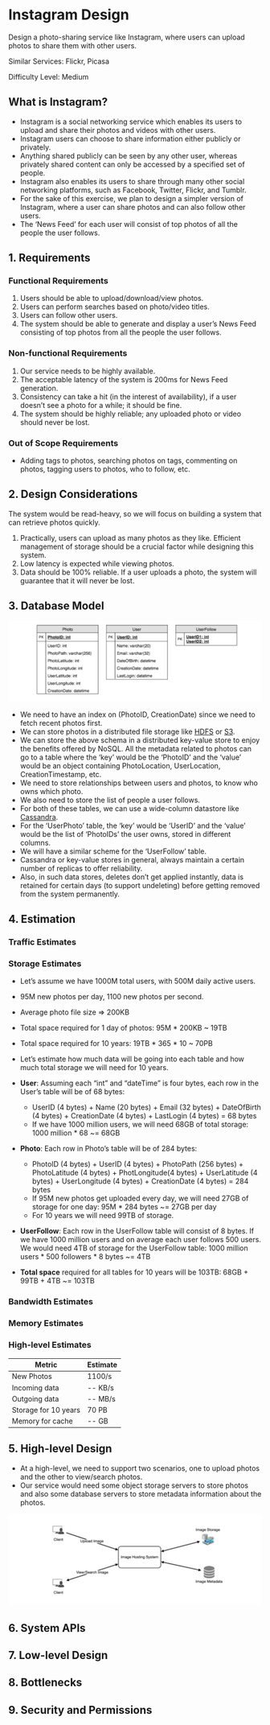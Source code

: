 # Instagram Design

Design a photo-sharing service like Instagram, where users can upload photos to share them with other users.

Similar Services: Flickr, Picasa

Difficulty Level: Medium

## What is Instagram?

 * Instagram is a social networking service which enables its users to upload and share their photos and videos with other users.
 * Instagram users can choose to share information either publicly or privately.
 * Anything shared publicly can be seen by any other user, whereas privately shared content can only be accessed by a specified set of people.
 * Instagram also enables its users to share through many other social networking platforms, such as Facebook, Twitter, Flickr, and Tumblr.
 * For the sake of this exercise, we plan to design a simpler version of Instagram, where a user can share photos and can also follow other users.
 * The ‘News Feed’ for each user will consist of top photos of all the people the user follows.

## 1. Requirements

### Functional Requirements

1. Users should be able to upload/download/view photos.
2. Users can perform searches based on photo/video titles.
3. Users can follow other users.
4. The system should be able to generate and display a user’s News Feed consisting of top photos from all the people the user follows.

### Non-functional Requirements

1. Our service needs to be highly available.
2. The acceptable latency of the system is 200ms for News Feed generation.
3. Consistency can take a hit (in the interest of availability), if a user doesn’t see a photo for a while; it should be fine.
4. The system should be highly reliable; any uploaded photo or video should never be lost.

### Out of Scope Requirements

* Adding tags to photos, searching photos on tags, commenting on photos, tagging users to photos, who to follow, etc.

## 2. Design Considerations

The system would be read-heavy, so we will focus on building a system that can retrieve photos quickly.

1. Practically, users can upload as many photos as they like. Efficient management of storage should be a crucial factor while designing this system.
2. Low latency is expected while viewing photos.
3. Data should be 100% reliable. If a user uploads a photo, the system will guarantee that it will never be lost.

## 3. Database Model

![](https://github.com/shamy1st/system-design-instagram/blob/main/instagram-database-model.png)

* We need to have an index on (PhotoID, CreationDate) since we need to fetch recent photos first.
* We can store photos in a distributed file storage like [HDFS](https://en.wikipedia.org/wiki/Apache_Hadoop) or [S3](https://en.wikipedia.org/wiki/Amazon_S3).
* We can store the above schema in a distributed key-value store to enjoy the benefits offered by NoSQL. All the metadata related to photos can go to a table where the ‘key’ would be the ‘PhotoID’ and the ‘value’ would be an object containing PhotoLocation, UserLocation, CreationTimestamp, etc.
* We need to store relationships between users and photos, to know who owns which photo.
* We also need to store the list of people a user follows.
* For both of these tables, we can use a wide-column datastore like [Cassandra](https://en.wikipedia.org/wiki/Apache_Cassandra).
* For the ‘UserPhoto’ table, the ‘key’ would be ‘UserID’ and the ‘value’ would be the list of ‘PhotoIDs’ the user owns, stored in different columns.
* We will have a similar scheme for the ‘UserFollow’ table.
* Cassandra or key-value stores in general, always maintain a certain number of replicas to offer reliability.
* Also, in such data stores, deletes don’t get applied instantly, data is retained for certain days (to support undeleting) before getting removed from the system permanently.

## 4. Estimation

### Traffic Estimates

### Storage Estimates

* Let’s assume we have 1000M total users, with 500M daily active users.
* 95M new photos per day, 1100 new photos per second.
* Average photo file size => 200KB
* Total space required for 1 day of photos: 95M * 200KB ~ 19TB
* Total space required for 10 years: 19TB * 365 * 10 ~ 70PB

* Let’s estimate how much data will be going into each table and how much total storage we will need for 10 years.
* **User**: Assuming each “int” and “dateTime” is four bytes, each row in the User’s table will be of 68 bytes:
  * UserID (4 bytes) + Name (20 bytes) + Email (32 bytes) + DateOfBirth (4 bytes) + CreationDate (4 bytes) + LastLogin (4 bytes) = 68 bytes
  * If we have 1000 million users, we will need 68GB of total storage: 1000 million * 68 ~= 68GB
* **Photo**: Each row in Photo’s table will be of 284 bytes:
  * PhotoID (4 bytes) + UserID (4 bytes) + PhotoPath (256 bytes) + PhotoLatitude (4 bytes) + PhotLongitude(4 bytes) + UserLatitude (4 bytes) + UserLongitude (4 bytes) + CreationDate (4 bytes) = 284 bytes
  * If 95M new photos get uploaded every day, we will need 27GB of storage for one day: 95M * 284 bytes ~= 27GB per day
  * For 10 years we will need 99TB of storage.
* **UserFollow**: Each row in the UserFollow table will consist of 8 bytes. If we have 1000 million users and on average each user follows 500 users. We would need 4TB of storage for the UserFollow table: 1000 million users * 500 followers * 8 bytes ~= 4TB
* **Total space** required for all tables for 10 years will be 103TB: 68GB + 99TB + 4TB ~= 103TB

### Bandwidth Estimates

### Memory Estimates

### High-level Estimates

Metric               | Estimate
---------------------|---------
New Photos           | 1100/s
Incoming data        | -- KB/s
Outgoing data        | -- MB/s
Storage for 10 years | 70 PB
Memory for cache     | -- GB

## 5. High-level Design

* At a high-level, we need to support two scenarios, one to upload photos and the other to view/search photos.
* Our service would need some object storage servers to store photos and also some database servers to store metadata information about the photos.

![](https://github.com/shamy1st/system-design-instagram/blob/main/instagram-hld.png)

## 6. System APIs



## 7. Low-level Design



## 8. Bottlenecks



## 9. Security and Permissions


